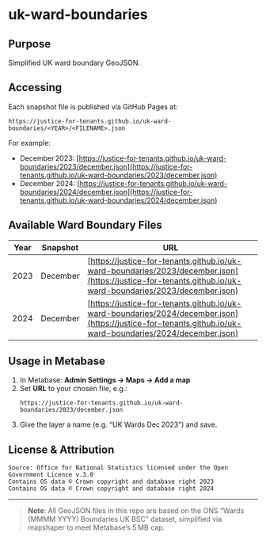 # uk-ward-boundaries

## Purpose

Simplified UK ward boundary GeoJSON.

## Accessing

Each snapshot file is published via GitHub Pages at:

```
https://justice-for-tenants.github.io/uk-ward-boundaries/<YEAR>/<FILENAME>.json
```

For example:

- December 2023: [https://justice-for-tenants.github.io/uk-ward-boundaries/2023/december.json](https://justice-for-tenants.github.io/uk-ward-boundaries/2023/december.json)
- December 2024:       [https://justice-for-tenants.github.io/uk-ward-boundaries/2024/december.json](https://justice-for-tenants.github.io/uk-ward-boundaries/2024/december.json)

## Available Ward Boundary Files

| Year | Snapshot | URL                                                                                                                                                        |
| ---- | -------- | ---------------------------------------------------------------------------------------------------------------------------------------------------------- |
| 2023 | December | [https://justice-for-tenants.github.io/uk-ward-boundaries/2023/december.json](https://justice-for-tenants.github.io/uk-ward-boundaries/2023/december.json) |
| 2024 | December | [https://justice-for-tenants.github.io/uk-ward-boundaries/2024/december.json](https://justice-for-tenants.github.io/uk-ward-boundaries/2024/december.json) |


## Usage in Metabase

1. In Metabase: **Admin Settings → Maps → Add a map**
2. Set **URL** to your chosen file, e.g.:
   ```
   https://justice-for-tenants.github.io/uk-ward-boundaries/2023/december.json
   ```
3. Give the layer a name (e.g. “UK Wards Dec 2023”) and save.


## License & Attribution

```
Source: Office for National Statistics licensed under the Open Government Licence v.3.0
Contains OS data © Crown copyright and database right 2023
Contains OS data © Crown copyright and database right 2024
```


---

> **Note**: All GeoJSON files in this repo are based on the ONS “Wards (MMMM YYYY) Boundaries UK BSC” dataset, simplified via mapshaper to meet Metabase’s 5 MB cap.

